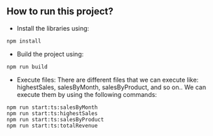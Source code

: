 ## How to run this project?

- Install the libraries using:

```
npm install
```

- Build the project using:

```
npm run build
```

- Execute files:
  There are different files that we can execute like: highestSales, salesByMonth, salesByProduct, and so on..
  We can execute them by using the following commands:

```
npm run start:ts:salesByMonth
npm run start:ts:highestSales
npm run start:ts:salesByProduct
npm run start:ts:totalRevenue
```
